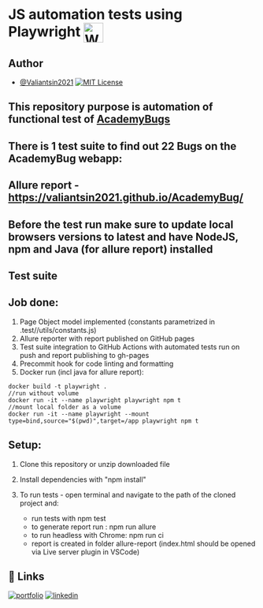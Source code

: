 # JS automation tests using Playwright <a href="https://playwright.dev/" target="blank"><img align="center" src="https://playwright.dev/img/playwright-logo.svg" alt="WebdriverIO" height="40" width="40" /></a>

## Author

- [@Valiantsin2021](https://www.github.com/Valiantsin2021) [![MIT License](https://img.shields.io/badge/License-MIT-green.svg)](https://choosealicense.com/licenses/mit/)

## This repository purpose is automation of functional test of [AcademyBugs](https://academybugs.com/)

## There is 1 test suite to find out 22 Bugs on the AcademyBug webapp:

## Allure report - https://valiantsin2021.github.io/AcademyBug/

## Before the test run make sure to update local browsers versions to latest and have NodeJS, npm and Java (for allure report) installed

## Test suite

## Job done:

1.  Page Object model implemented (constants parametrized in .test//utils/constants.js)
2.  Allure reporter with report published on GitHub pages
3.  Test suite integration to GitHub Actions with automated tests run on push and report publishing to gh-pages
4.  Precommit hook for code linting and formatting
5.  Docker run (incl java for allure report):

```
docker build -t playwright .
//run without volume
docker run -it --name playwright playwright npm t
//mount local folder as a volume
docker run -it --name playwright --mount type=bind,source="$(pwd)",target=/app playwright npm t
```

## Setup:

1. Clone this repository or unzip downloaded file
2. Install dependencies with "npm install"
3. To run tests - open terminal and navigate to the path of the cloned project and:

   - run tests with npm test
   - to generate report run : npm run allure
   - to run headless with Chrome: npm run ci
   - report is created in folder allure-report (index.html should be opened via Live server plugin in VSCode)

## 🔗 Links

[![portfolio](https://img.shields.io/badge/my_portfolio-000?style=for-the-badge&logo=ko-fi&logoColor=white)](https://valiantsin2021.github.io/Portfolio/)
[![linkedin](https://img.shields.io/badge/linkedin-0A66C2?style=for-the-badge&logo=linkedin&logoColor=white)](https://www.linkedin.com/in/valiantsin-lutchanka/)
